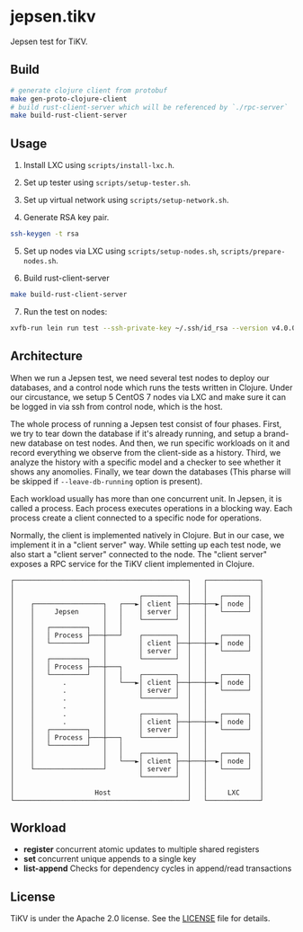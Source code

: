 # jepsen.tikv

Jepsen test for TiKV.

## Build

```bash
# generate clojure client from protobuf
make gen-proto-clojure-client
# build rust-client-server which will be referenced by `./rpc-server`
make build-rust-client-server
```

## Usage

1. Install LXC using `scripts/install-lxc.h`.

2. Set up tester using `scripts/setup-tester.sh`.

3. Set up virtual network using `scripts/setup-network.sh`.

4. Generate RSA key pair.
```bash
ssh-keygen -t rsa
```

5. Set up nodes via LXC using `scripts/setup-nodes.sh`, `scripts/prepare-nodes.sh`.

6. Build rust-client-server
```bash
make build-rust-client-server
```

7. Run the test on nodes:
```bash
xvfb-run lein run test --ssh-private-key ~/.ssh/id_rsa --version v4.0.0 --workload register --concurrency 10 --leave-db-running --time-limit 30
```

## Architecture

When we run a Jepsen test, we need several test nodes to deploy our databases, and a control node which runs the tests written in Clojure. Under our circustance, we setup 5 CentOS 7 nodes via LXC and make sure it can be logged in via ssh from control node, which is the host.

The whole process of running a Jepsen test consist of four phases. First, we try to tear down the database if it's already running, and setup a brand-new database on test nodes. And then, we run specific workloads on it and record everything we observe from the client-side as a history. Third, we analyze the history with a specific model and a checker to see whether it shows any anomolies. Finally, we tear down the databases (This pharse will be skipped if `--leave-db-running` option is present).

Each workload usually has more than one concurrent unit. In Jepsen, it is called a process. Each process executes operations in a blocking way. Each process create a client connected to a specific node for operations.

Normally, the client is implemented natively in Clojure. But in our case, we implement it in a "client server" way.
While setting up each test node, we also start a "client server" connected to the node. The "client server" exposes a RPC service for the TiKV client implemented in Clojure.

```
┌───────────────────────────────────────────┐   ┌─────────────┐
│                                           │   │             │
│                               ┌────────┐  │   │   ┌──────┐  │
│    ┌─────────────────┐   ┌───►│ client ├──┼───┼──►│ node │  │
│    │     Jepsen      │   │    │ server │  │   │   └──────┘  │
│    │                 │   │    └────────┘  │   │             │
│    │   ┌─────────┐   │   │                │   │             │
│    │   │ Process ├───┼───┘    ┌────────┐  │   │   ┌──────┐  │
│    │   └─────────┘   │        │ client ├──┼───┼──►│ node │  │
│    │                 │        │ server │  │   │   └──────┘  │
│    │   ┌─────────┐   │        └────────┘  │   │             │
│    │   │ Process ├───┼───┐                │   │             │
│    │   └─────────┘   │   │    ┌────────┐  │   │   ┌──────┐  │
│    │       .         │   └───►│ client ├──┼───┼──►│ node │  │
│    │       .         │        │ server │  │   │   └──────┘  │
│    │       .         │        └────────┘  │   │             │
│    │       .         │                    │   │             │
│    │       .         │        ┌────────┐  │   │   ┌──────┐  │
│    │       .         │        │ client ├──┼───┼──►│ node │  │
│    │   ┌─────────┐   │        │ server │  │   │   └──────┘  │
│    │   │ Process ├───┼───┐    └────────┘  │   │             │
│    │   └─────────┘   │   │                │   │             │
│    │                 │   │    ┌────────┐  │   │   ┌──────┐  │
│    │                 │   └───►│ client ├──┼───┼──►│ node │  │
│    └─────────────────┘        │ server │  │   │   └──────┘  │
│                               └────────┘  │   │             │
│                                           │   │             │
│                    Host                   │   │     LXC     │
└───────────────────────────────────────────┘   └─────────────┘
```

## Workload

- **register** concurrent atomic updates to multiple shared registers
- **set** concurrent unique appends to a single key
- **list-append** Checks for dependency cycles in append/read transactions

## License

TiKV is under the Apache 2.0 license. See the [LICENSE](./LICENSE) file for details.
